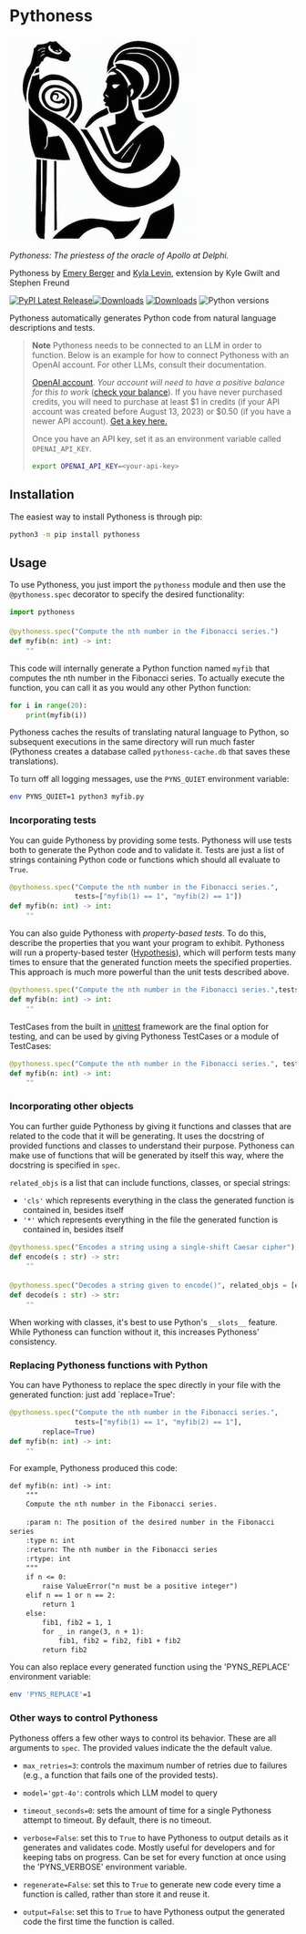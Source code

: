# Pythoness

![Pythoness](https://raw.githubusercontent.com/plasma-umass/pythoness/main/pythoness-logo.jpg)

_Pythoness: The priestess of the oracle of Apollo at Delphi._

Pythoness by [Emery Berger](https://emeryberger.com) and [Kyla Levin](https://khlevin.github.io/KylaHLevin/index.html), extension by Kyle Gwilt and Stephen Freund

[![PyPI Latest Release](https://img.shields.io/pypi/v/pythoness.svg)](https://pypi.org/project/pythoness/)[![Downloads](https://static.pepy.tech/badge/pythoness)](https://pepy.tech/project/pythoness) [![Downloads](https://static.pepy.tech/badge/pythoness/month)](https://pepy.tech/project/pythoness) ![Python versions](https://img.shields.io/pypi/pyversions/pythoness.svg?style=flat-square)

Pythoness automatically generates Python code from natural language descriptions and tests.

> **Note**
> Pythoness needs to be connected to an LLM in order to function. Below is an example for how to connect Pythoness with an OpenAI account. For other LLMs, consult their documentation.
>
> [OpenAI account](https://openai.com/api/). _Your account will need to have a positive balance for this to work_ ([check your balance](https://platform.openai.com/account/usage)). If you have never purchased credits, you will need to purchase at least $1 in credits (if your API account was created before August 13, 2023) or $0.50 (if you have a newer API account). [Get a key here.](https://platform.openai.com/account/api-keys)
>
> Once you have an API key, set it as an environment variable called `OPENAI_API_KEY`.
>
> ```bash
> export OPENAI_API_KEY=<your-api-key>
> ```

## Installation

The easiest way to install Pythoness is through pip: 

```bash
python3 -m pip install pythoness
```

## Usage

To use Pythoness, you just import the `pythoness` module and then use the `@pythoness.spec` decorator to specify the desired functionality:

```python
import pythoness

@pythoness.spec("Compute the nth number in the Fibonacci series.")
def myfib(n: int) -> int:
    ""
```

This code will internally generate a Python function named `myfib`
that computes the nth number in the Fibonacci series.  To actually
execute the function, you can call it as you would any other Python
function:

```python
for i in range(20):
    print(myfib(i))
```

Pythoness caches the results of translating natural language to
Python, so subsequent executions in the same directory will run much
faster (Pythoness creates a database called `pythoness-cache.db` that
saves these translations).

To turn off all logging messages, use the `PYNS_QUIET` environment variable:

```bash
env PYNS_QUIET=1 python3 myfib.py 
```


### Incorporating tests

You can guide Pythoness by providing some tests. Pythoness will use
tests both to generate the Python code and to validate it. Tests are just
a list of strings containing Python code or functions which should all evaluate to `True`.

```python
@pythoness.spec("Compute the nth number in the Fibonacci series.",
                tests=["myfib(1) == 1", "myfib(2) == 1"])
def myfib(n: int) -> int:
    ""
```

You can also guide Pythoness with _property-based tests_. To do this,
describe the properties that you want your program to
exhibit. Pythoness will run a property-based tester
([Hypothesis](https://github.com/HypothesisWorks/hypothesis/tree/master/hypothesis-python)),
which will perform tests many times to ensure that the generated
function meets the specified properties. This approach is much more
powerful than the unit tests described above.

```python
@pythoness.spec("Compute the nth number in the Fibonacci series.",tests = [({'n':'integers(1,20)'}, "myfib(n+2) == myfib(n+1)+myfib(n)")])
def myfib(n: int) -> int:
    ""
```

TestCases from the built in [unittest](https://docs.python.org/3/library/unittest.html) framework are the final option for testing, and can be used by giving Pythoness TestCases or a module of TestCases:

```python
@pythoness.spec("Compute the nth number in the Fibonacci series.", tests = [testmodule.TestFib])
def myfib(n: int) -> int:
    ""
```

### Incorporating other objects

You can further guide Pythoness by giving it functions and classes that are related
to the code that it will be generating. It uses the docstring of provided functions 
and classes to understand their purpose. Pythoness can make use of functions that will be generated 
by itself this way, where the docstring is specified in `spec`.
 
`related_objs` is a list that can include functions, classes, or special strings:
* `'cls'` which represents everything in the class the generated function is contained in,
besides itself
* `'*'` which represents everything in the file the generated function is contained in,
besides itself

```python
@pythoness.spec("Encodes a string using a single-shift Caesar cipher")
def encode(s : str) -> str:
    ""

@pythoness.spec("Decodes a string given to encode()", related_objs = [encode])
def decode(s : str) -> str:
    ""
```

When working with classes, it's best to use Python's `__slots__` feature. While Pythoness can function without it, this increases Pythoness' consistency.

### Replacing Pythoness functions with Python

You can have Pythoness to replace the spec directly in your file with
the generated function: just add `replace=True':

```python
@pythoness.spec("Compute the nth number in the Fibonacci series.",
                tests=["myfib(1) == 1", "myfib(2) == 1"],
		replace=True)
def myfib(n: int) -> int:
    ""
```

For example, Pythoness produced this code:

```
def myfib(n: int) -> int:
    """
    Compute the nth number in the Fibonacci series.

    :param n: The position of the desired number in the Fibonacci series
    :type n: int
    :return: The nth number in the Fibonacci series
    :rtype: int
    """
    if n <= 0:
        raise ValueError("n must be a positive integer")
    elif n == 1 or n == 2:
        return 1
    else:
        fib1, fib2 = 1, 1
        for _ in range(3, n + 1):
            fib1, fib2 = fib2, fib1 + fib2
        return fib2
```

You can also replace every generated function using the 'PYNS_REPLACE' environment variable:
```bash
env 'PYNS_REPLACE'=1
```

### Other ways to control Pythoness

Pythoness offers a few other ways to control its behavior. These are
all arguments to `spec`. The provided values indicate the the default
value.

* `max_retries=3`: controls the maximum number of retries due to failures (e.g., a function that fails one of the provided tests).

* `model='gpt-4o'`: controls which LLM model to query

* `timeout_seconds=0`: sets the amount of time for a single Pythoness attempt to timeout. By default, there is no timeout.

* `verbose=False`: set this to `True` to have Pythoness to output details as it generates and validates code. Mostly useful for developers and for keeping tabs on progress. Can be set
for every function at once using the 'PYNS_VERBOSE' environment variable.

* `regenerate=False`: set this to `True` to generate new code every time a function is called, rather than store it and reuse it. 

* `output=False`: set this to `True` to have Pythoness output the generated code the first time the function is called.



